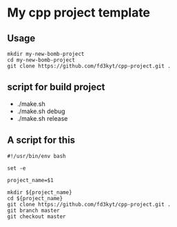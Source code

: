 # My cpp project template

## Usage
``` shell
mkdir my-new-bomb-project
cd my-new-bomb-project
git clone https://github.com/fd3kyt/cpp-project.git .
```

## script for build project
- ./make.sh
- ./make.sh debug
- ./make.sh release

## A script for this

``` shell
#!/usr/bin/env bash

set -e

project_name=$1

mkdir ${project_name}
cd ${project_name}
git clone https://github.com/fd3kyt/cpp-project.git .
git branch master
git checkout master
```
